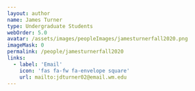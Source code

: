 ```yaml
---
layout: author
name: James Turner
type: Undergraduate Students
webOrder: 5.0
avatar: /assets/images/peopleImages/jamesturnerfall2020.png
imageMask: 0
permalink: /people/jamesturnerfall2020
links:
  - label: 'Email'
    icon: 'fas fa-fw fa-envelope square'
    url: mailto:jdturner02@email.wm.edu
---
```

